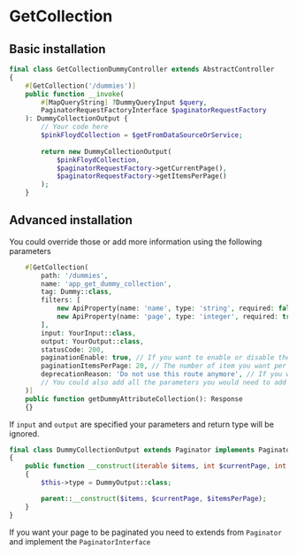 # GetCollection

## Basic installation

```php
final class GetCollectionDummyController extends AbstractController
{
    #[GetCollection('/dummies')]
    public function __invoke(
        #[MapQueryString] ?DummyQueryInput $query,
        PaginatorRequestFactoryInterface $paginatorRequestFactory
    ): DummyCollectionOutput {
        // Your code here
        $pinkFloydCollection = $getFromDataSourceOrService;
        
        return new DummyCollectionOutput(
            $pinkFloydCollection,
            $paginatorRequestFactory->getCurrentPage(),
            $paginatorRequestFactory->getItemsPerPage()
        );
    }
```

## Advanced installation

You could override those or add more information using the following parameters

```php
    #[GetCollection(
        path: '/dummies',
        name: 'app_get_dummy_collection',
        tag: Dummy::class,
        filters: [
            new ApiProperty(name: 'name', type: 'string', required: false, description: 'The name of the champion'),
            new ApiProperty(name: 'page', type: 'integer', required: true, description: 'The page my mate'),
        ],
        input: YourInput::class,
        output: YourOutput::class,
        statusCode: 200,
        paginationEnable: true, // If you want to enable or disable the pagination
        paginationItemsPerPage: 20, // The number of item you want per pages
        deprecationReason: 'Do not use this route anymore', // If you want to deprecate this route
        // You could also add all the parameters you would need to add from a normal #[Route] attribute
    )]
    public function getDummyAttributeCollection(): Response
    {}
```

If `input` and `output` are specified your parameters and return type will be ignored.

```php
final class DummyCollectionOutput extends Paginator implements PaginatorInterface
{
    public function __construct(iterable $items, int $currentPage, int $itemsPerPage)
    {
        $this->type = DummyOutput::class;

        parent::__construct($items, $currentPage, $itemsPerPage);
    }
}
```

If you want your page to be paginated you need to extends from `Paginator` and implement the `PaginatorInterface` 
